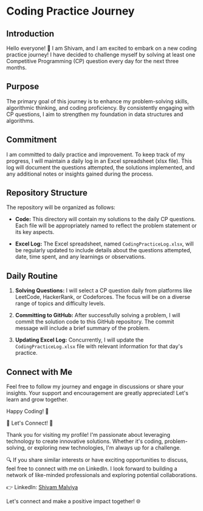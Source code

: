 # Coding Practice Journey 
## Introduction

Hello everyone! 👋 I am Shivam, and I am excited to embark on a new coding practice journey! I have decided to challenge myself by solving at least one Competitive Programming (CP) question every day for the next three months.

## Purpose

The primary goal of this journey is to enhance my problem-solving skills, algorithmic thinking, and coding proficiency. By consistently engaging with CP questions, I aim to strengthen my foundation in data structures and algorithms.

## Commitment

I am committed to daily practice and improvement. To keep track of my progress, I will maintain a daily log in an Excel spreadsheet (xlsx file). This log will document the questions attempted, the solutions implemented, and any additional notes or insights gained during the process.

## Repository Structure

The repository will be organized as follows:

- **Code:** This directory will contain my solutions to the daily CP questions. Each file will be appropriately named to reflect the problem statement or its key aspects.

- **Excel Log:** The Excel spreadsheet, named `CodingPracticeLog.xlsx`, will be regularly updated to include details about the questions attempted, date, time spent, and any learnings or observations.

## Daily Routine

1. **Solving Questions:** I will select a CP question daily from platforms like LeetCode, HackerRank, or Codeforces. The focus will be on a diverse range of topics and difficulty levels.

2. **Committing to GitHub:** After successfully solving a problem, I will commit the solution code to this GitHub repository. The commit message will include a brief summary of the problem.

3. **Updating Excel Log:** Concurrently, I will update the `CodingPracticeLog.xlsx` file with relevant information for that day's practice.

## Connect with Me

Feel free to follow my journey and engage in discussions or share your insights. Your support and encouragement are greatly appreciated! Let's learn and grow together.

Happy Coding! 🚀

🚀 Let's Connect! 🤝

Thank you for visiting my profile! I'm passionate about leveraging technology to create innovative solutions. Whether it's coding, problem-solving, or exploring new technologies, I'm always up for a challenge.

🔍 If you share similar interests or have exciting opportunities to discuss, feel free to connect with me on LinkedIn. I look forward to building a network of like-minded professionals and exploring potential collaborations.

👉 LinkedIn: [Shivam Malviya](https://www.linkedin.com/in/shivam-malviya-6981b8192)

Let's connect and make a positive impact together! 🌐
